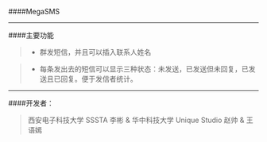 ####MegaSMS

***

####主要功能


>*  群发短信，并且可以插入联系人姓名

>*  每条发出去的短信可以显示三种状态：未发送，已发送但未回复，已发送且已回复。便于发信者统计。

***

####开发者：

>西安电子科技大学 SSSTA 李彬 & 华中科技大学 Unique Studio 赵帅 & 王语嫣
